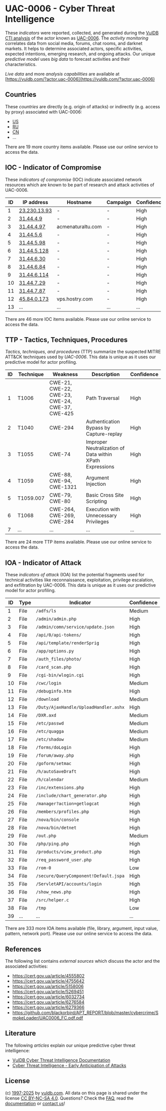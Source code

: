 # UAC-0006 - Cyber Threat Intelligence

These _indicators_ were reported, collected, and generated during the [VulDB CTI analysis](https://vuldb.com/?kb.cti) of the actor known as [UAC-0006](https://vuldb.com/?actor.uac-0006). The _activity monitoring_ correlates data from social media, forums, chat rooms, and darknet markets. It helps to determine associated actors, specific activities, expected intentions, emerging research, and ongoing attacks. Our unique _predictive model_ uses _big data_ to forecast activities and their characteristics.

_Live data_ and more _analysis capabilities_ are available at [https://vuldb.com/?actor.uac-0006](https://vuldb.com/?actor.uac-0006)

## Countries

These _countries_ are directly (e.g. origin of attacks) or indirectly (e.g. access by proxy) associated with UAC-0006:

* [US](https://vuldb.com/?country.us)
* [RU](https://vuldb.com/?country.ru)
* [CN](https://vuldb.com/?country.cn)
* ...

There are 19 more country items available. Please use our online service to access the data.

## IOC - Indicator of Compromise

These _indicators of compromise_ (IOC) indicate associated network resources which are known to be part of research and attack activities of UAC-0006.

ID | IP address | Hostname | Campaign | Confidence
-- | ---------- | -------- | -------- | ----------
1 | [23.230.13.93](https://vuldb.com/?ip.23.230.13.93) | - | - | High
2 | [31.44.4.9](https://vuldb.com/?ip.31.44.4.9) | - | - | High
3 | [31.44.4.97](https://vuldb.com/?ip.31.44.4.97) | acmenaturaltu.com | - | High
4 | [31.44.5.6](https://vuldb.com/?ip.31.44.5.6) | - | - | High
5 | [31.44.5.98](https://vuldb.com/?ip.31.44.5.98) | - | - | High
6 | [31.44.5.128](https://vuldb.com/?ip.31.44.5.128) | - | - | High
7 | [31.44.6.30](https://vuldb.com/?ip.31.44.6.30) | - | - | High
8 | [31.44.6.84](https://vuldb.com/?ip.31.44.6.84) | - | - | High
9 | [31.44.6.114](https://vuldb.com/?ip.31.44.6.114) | - | - | High
10 | [31.44.7.29](https://vuldb.com/?ip.31.44.7.29) | - | - | High
11 | [31.44.7.87](https://vuldb.com/?ip.31.44.7.87) | - | - | High
12 | [45.84.0.173](https://vuldb.com/?ip.45.84.0.173) | vps.hostry.com | - | High
13 | ... | ... | ... | ...

There are 46 more IOC items available. Please use our online service to access the data.

## TTP - Tactics, Techniques, Procedures

_Tactics, techniques, and procedures_ (TTP) summarize the suspected MITRE ATT&CK techniques used by _UAC-0006_. This data is unique as it uses our predictive model for actor profiling.

ID | Technique | Weakness | Description | Confidence
-- | --------- | -------- | ----------- | ----------
1 | T1006 | CWE-21, CWE-22, CWE-23, CWE-24, CWE-37, CWE-425 | Path Traversal | High
2 | T1040 | CWE-294 | Authentication Bypass by Capture-replay | High
3 | T1055 | CWE-74 | Improper Neutralization of Data within XPath Expressions | High
4 | T1059 | CWE-88, CWE-94, CWE-1321 | Argument Injection | High
5 | T1059.007 | CWE-79, CWE-80 | Basic Cross Site Scripting | High
6 | T1068 | CWE-264, CWE-269, CWE-284 | Execution with Unnecessary Privileges | High
7 | ... | ... | ... | ...

There are 24 more TTP items available. Please use our online service to access the data.

## IOA - Indicator of Attack

These _indicators of attack_ (IOA) list the potential fragments used for technical activities like reconnaissance, exploitation, privilege escalation, and exfiltration by UAC-0006. This data is unique as it uses our predictive model for actor profiling.

ID | Type | Indicator | Confidence
-- | ---- | --------- | ----------
1 | File | `/adfs/ls` | Medium
2 | File | `/admin/admin.php` | High
3 | File | `/admin/comn/service/update.json` | High
4 | File | `/api/0/api-tokens/` | High
5 | File | `/api/template/renderSprig` | High
6 | File | `/app/options.py` | High
7 | File | `/auth_files/photo/` | High
8 | File | `/card_scan.php` | High
9 | File | `/cgi-bin/wlogin.cgi` | High
10 | File | `/cwc/login` | Medium
11 | File | `/debuginfo.htm` | High
12 | File | `/download` | Medium
13 | File | `/Duty/AjaxHandle/UploadHandler.ashx` | High
14 | File | `/DXR.axd` | Medium
15 | File | `/etc/passwd` | Medium
16 | File | `/etc/quagga` | Medium
17 | File | `/etc/shadow` | Medium
18 | File | `/forms/doLogin` | High
19 | File | `/forum/away.php` | High
20 | File | `/goform/setmac` | High
21 | File | `/h/autoSaveDraft` | High
22 | File | `/h/calendar` | Medium
23 | File | `/inc/extensions.php` | High
24 | File | `/include/chart_generator.php` | High
25 | File | `/manager?action=getlogcat` | High
26 | File | `/members/profiles.php` | High
27 | File | `/nova/bin/console` | High
28 | File | `/nova/bin/detnet` | High
29 | File | `/out.php` | Medium
30 | File | `/php/ping.php` | High
31 | File | `/products/view_product.php` | High
32 | File | `/req_password_user.php` | High
33 | File | `/rom-0` | Low
34 | File | `/secure/QueryComponent!Default.jspa` | High
35 | File | `/ServletAPI/accounts/login` | High
36 | File | `/show_news.php` | High
37 | File | `/src/helper.c` | High
38 | File | `/tmp` | Low
39 | ... | ... | ...

There are 333 more IOA items available (file, library, argument, input value, pattern, network port). Please use our online service to access the data.

## References

The following list contains _external sources_ which discuss the actor and the associated activities:

* https://cert.gov.ua/article/4555802
* https://cert.gov.ua/article/4755642
* https://cert.gov.ua/article/5158006
* https://cert.gov.ua/article/5269451
* https://cert.gov.ua/article/6032734
* https://cert.gov.ua/article/6276584
* https://cert.gov.ua/article/6279366
* https://github.com/blackorbird/APT_REPORT/blob/master/cybercrime/SmokeLoader/UAC0006_FC.pdf.pdf

## Literature

The following _articles_ explain our unique predictive cyber threat intelligence:

* [VulDB Cyber Threat Intelligence Documentation](https://vuldb.com/?kb.cti)
* [Cyber Threat Intelligence - Early Anticipation of Attacks](https://www.scip.ch/en/?labs.20201022)

## License

(c) [1997-2025](https://vuldb.com/?kb.changelog) by [vuldb.com](https://vuldb.com/?kb.about). All data on this page is shared under the license [CC BY-NC-SA 4.0](https://creativecommons.org/licenses/by-nc-sa/4.0/). Questions? Check the [FAQ](https://vuldb.com/?kb.faq), read the [documentation](https://vuldb.com/?kb) or [contact us](https://vuldb.com/?contact)!
